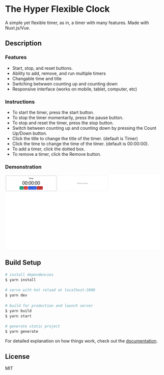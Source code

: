 # The Hyper Flexible Clock

A simple yet flexible timer, as in, a timer with many features. Made with Nuxt.js/Vue.

## Description

### Features

- Start, stop, and reset buttons.
- Ability to add, remove, and run multiple timers
- Changable time and title
- Switching betwwen counting up and counting down
- Responsive interface (works on mobile, tablet, computer, etc)
<!-- - More to come! -->

### Instructions

- To start the timer, press the start button.
- To stop the timer momentarily, press the pause button.
- To stop and reset the timer, press the stop button.
- Switch between counting up and counting down by pressing the Count Up/Down button.
- Click the title to change the title of the timer. (default is Timer)
- Click the time to change the time of the timer. (default is 00:00:00).
- To add a timer, click the dotted box.
- To remove a timer, click the Remove button.

### Demonstration
![](docs\demo.gif)

## Build Setup

```bash
# install dependencies
$ yarn install

# serve with hot reload at localhost:3000
$ yarn dev

# build for production and launch server
$ yarn build
$ yarn start

# generate static project
$ yarn generate
```

For detailed explanation on how things work, check out the [documentation](https://nuxtjs.org).

## License

MIT